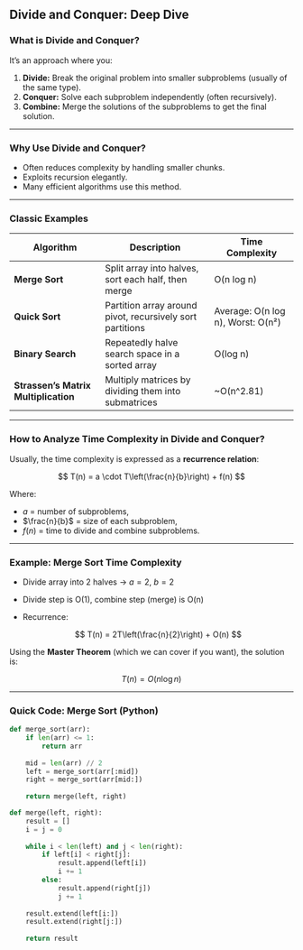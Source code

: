 ## Divide and Conquer: Deep Dive

### What is Divide and Conquer?

It’s an approach where you:

1. **Divide:** Break the original problem into smaller subproblems (usually of the same type).
2. **Conquer:** Solve each subproblem independently (often recursively).
3. **Combine:** Merge the solutions of the subproblems to get the final solution.

---

### Why Use Divide and Conquer?

* Often reduces complexity by handling smaller chunks.
* Exploits recursion elegantly.
* Many efficient algorithms use this method.

---

### Classic Examples

| Algorithm                            | Description                                               | Time Complexity                   |
| ------------------------------------ | --------------------------------------------------------- | --------------------------------- |
| **Merge Sort**                       | Split array into halves, sort each half, then merge       | O(n log n)                        |
| **Quick Sort**                       | Partition array around pivot, recursively sort partitions | Average: O(n log n), Worst: O(n²) |
| **Binary Search**                    | Repeatedly halve search space in a sorted array           | O(log n)                          |
| **Strassen’s Matrix Multiplication** | Multiply matrices by dividing them into submatrices       | \~O(n^2.81)                       |

---

### How to Analyze Time Complexity in Divide and Conquer?

Usually, the time complexity is expressed as a **recurrence relation**:

$$
T(n) = a \cdot T\left(\frac{n}{b}\right) + f(n)
$$

Where:

* $a$ = number of subproblems,
* $\frac{n}{b}$ = size of each subproblem,
* $f(n)$ = time to divide and combine subproblems.

---

### Example: Merge Sort Time Complexity

* Divide array into 2 halves → $a = 2$, $b = 2$
* Divide step is O(1), combine step (merge) is O(n)
* Recurrence:

  $$
  T(n) = 2T\left(\frac{n}{2}\right) + O(n)
  $$

Using the **Master Theorem** (which we can cover if you want), the solution is:

$$
T(n) = O(n \log n)
$$

---

### Quick Code: Merge Sort (Python)

```python
def merge_sort(arr):
    if len(arr) <= 1:
        return arr
    
    mid = len(arr) // 2
    left = merge_sort(arr[:mid])
    right = merge_sort(arr[mid:])
    
    return merge(left, right)

def merge(left, right):
    result = []
    i = j = 0
    
    while i < len(left) and j < len(right):
        if left[i] < right[j]:
            result.append(left[i])
            i += 1
        else:
            result.append(right[j])
            j += 1
            
    result.extend(left[i:])
    result.extend(right[j:])
    
    return result
```

